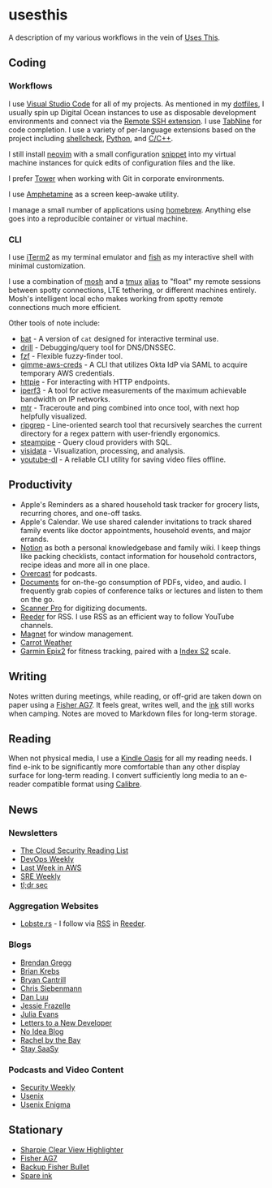 # usesthis

A description of my various workflows in the vein of [Uses This](https://usesthis.com).

## Coding
### Workflows
I use [Visual Studio Code](https://code.visualstudio.com) for all of my projects. As mentioned in my [dotfiles](https://github.com/pid1/dotfiles), I usually spin up Digital Ocean instances to use as disposable development environments and connect via the [Remote SSH extension](https://code.visualstudio.com/docs/remote/ssh). I use [TabNine](https://www.tabnine.com) for code completion. I use a variety of per-language extensions based on the project including [shellcheck](https://marketplace.visualstudio.com/items?itemName=timonwong.shellcheck), [Python](https://marketplace.visualstudio.com/items?itemName=ms-python.python), and [C/C++](https://marketplace.visualstudio.com/items?itemName=ms-vscode.cpptools).

I still install [neovim](https://neovim.io/) with a small configuration [snippet](https://github.com/pid1/dotfiles/blob/master/init.vim) into my virtual machine instances for quick edits of configuration files and the like.

I prefer [Tower](https://www.git-tower.com/mac) when working with Git in corporate environments.

I use [Amphetamine](https://apps.apple.com/us/app/amphetamine/id937984704?mt=12) as a screen keep-awake utility.

I manage a small number of applications using [homebrew](https://brew.sh). Anything else goes into a reproducible container or virtual machine.

### CLI
I use [iTerm2](https://iterm2.com) as my terminal emulator and [fish](https://fishshell.com) as my interactive shell with minimal customization. 

I use a combination of [mosh](https://mosh.org) and a [tmux](https://github.com/tmux/tmux) [alias](https://github.com/pid1/dotfiles/blob/master/bash_aliases#L2) to "float" my remote sessions between spotty connections, LTE tethering, or different machines entirely. Mosh's intelligent local echo makes working from spotty remote connections much more efficient.

Other tools of note include:
* [bat](https://github.com/sharkdp/bat) - A version of `cat` designed for interactive terminal use.
* [drill](https://www.nlnetlabs.nl/projects/ldns/about/) - Debugging/query tool for DNS/DNSSEC.
* [fzf](https://github.com/sharkdp/hyperfine) - Flexible fuzzy-finder tool.
* [gimme-aws-creds](https://github.com/Nike-Inc/gimme-aws-creds) - A CLI that utilizes Okta IdP via SAML to acquire temporary AWS credentials.
* [httpie](https://httpie.io) - For interacting with HTTP endpoints.
* [iperf3](https://iperf.fr/) - A tool for active measurements of the maximum achievable bandwidth on IP networks. 
* [mtr](https://bitwizard.nl/mtr/) - Traceroute and ping combined into once tool, with next hop helpfully visualized.
* [ripgrep](https://github.com/BurntSushi/ripgrep) - Line-oriented search tool that recursively searches the current directory for a regex pattern with user-friendly ergonomics. 
* [steampipe](https://steampipe.io/) - Query cloud providers with SQL.
* [visidata](https://www.visidata.org/) - Visualization, processing, and analysis.
* [youtube-dl](https://youtube-dl.org) - A reliable CLI utility for saving video files offline.

## Productivity

* Apple's Reminders as a shared household task tracker for grocery lists, recurring chores, and one-off tasks.
* Apple's Calendar. We use shared calender invitations to track shared family events like doctor appointments, household events, and major errands.
* [Notion](https://notion.so) as both a personal knowledgebase and family wiki. I keep things like packing checklists, contact information for household contractors, recipe ideas and more all in one place.
* [Overcast](https://overcast.fm/) for podcasts.
* [Documents](https://readdle.com/documents) for on-the-go consumption of PDFs, video, and audio. I frequently grab copies of conference talks or lectures and listen to them on the go.
* [Scanner Pro](https://readdle.com/scannerpro) for digitizing documents.
* [Reeder](https://www.reederapp.com) for RSS. I use RSS as an efficient way to follow YouTube channels.
* [Magnet](https://magnet.crowdcafe.com) for window management.
* [Carrot Weather](https://www.meetcarrot.com/weather/)
* [Garmin Epix2](https://www.garmin.com/en-US/p/760778) for fitness tracking, paired with a [Index S2](https://www.garmin.com/en-US/p/679362) scale.

## Writing
Notes written during meetings, while reading, or off-grid are taken down on paper using a [Fisher AG7](https://www.spacepen.com/originalastronautspacepen.aspx). It feels great, writes well, and the [ink](https://www.spacepen.com/cartridge-2.aspx) still works when camping. Notes are moved to Markdown files for long-term storage.

## Reading
When not physical media, I use a [Kindle Oasis](https://www.amazon.com/All-new-Kindle-Oasis-now-with-adjustable-warm-light/dp/B07F7TLZF4) for all my reading needs. I find e-ink to be significantly more comfortable than any other display surface for long-term reading. I convert sufficiently long media to an e-reader compatible format using [Calibre](https://calibre-ebook.com).

## News
### Newsletters
* [The Cloud Security Reading List](https://cloudseclist.com/)
* [DevOps Weekly](https://www.devopsweekly.com/)
* [Last Week in AWS](https://www.lastweekinaws.com/)
* [SRE Weekly](https://sreweekly.com/)
* [tl;dr sec](https://tldrsec.com/)
### Aggregation Websites
* [Lobste.rs](https://lobste.rs/) - I follow via [RSS](https://lobste.rs/rss/) in [Reeder](https://www.reederapp.com).
### Blogs
* [Brendan Gregg](https://www.brendangregg.com/blog/)
* [Brian Krebs](https://krebsonsecurity.com/)
* [Bryan Cantrill](http://dtrace.org/blogs/bmc/)
* [Chris Siebenmann](https://utcc.utoronto.ca/~cks/space/blog/)
* [Dan Luu](https://danluu.com/)
* [Jessie Frazelle](https://blog.jessfraz.com/)
* [Julia Evans](https://jvns.ca/)
* [Letters to a New Developer](https://letterstoanewdeveloper.com/)
* [No Idea Blog](https://noidea.dog/blog/)
* [Rachel by the Bay](https://rachelbythebay.com/w/)
* [Stay SaaSy](https://staysaasy.com/)
### Podcasts and Video Content
* [Security Weekly](https://securityweekly.com/)
* [Usenix](https://www.youtube.com/user/usenixassociation)
* [Usenix Enigma](https://www.youtube.com/c/USENIXEnigmaConference)

## Stationary
* [Sharpie Clear View Highlighter](https://www.sharpie.com/highlighters/sharpie-clear-view-stick-highlighters-see-through-chisel-tip/SAP_1950744.html)
* [Fisher AG7](https://www.spacepen.com/originalastronautspacepen.aspx)
* [Backup Fisher Bullet](https://www.spacepen.com/400B.aspx)
* [Spare ink](https://www.spacepen.com/cartridge-2.aspx)
